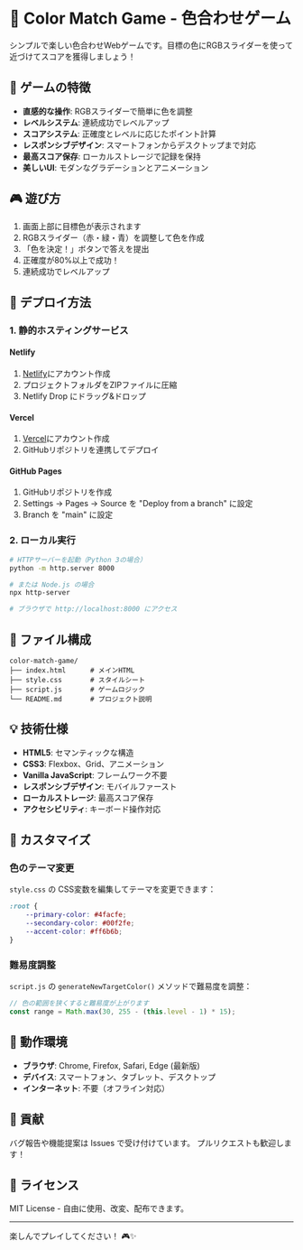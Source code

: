 # 🎨 Color Match Game - 色合わせゲーム

シンプルで楽しい色合わせWebゲームです。目標の色にRGBスライダーを使って近づけてスコアを獲得しましょう！

## 🎯 ゲームの特徴

- **直感的な操作**: RGBスライダーで簡単に色を調整
- **レベルシステム**: 連続成功でレベルアップ
- **スコアシステム**: 正確度とレベルに応じたポイント計算
- **レスポンシブデザイン**: スマートフォンからデスクトップまで対応
- **最高スコア保存**: ローカルストレージで記録を保持
- **美しいUI**: モダンなグラデーションとアニメーション

## 🎮 遊び方

1. 画面上部に目標色が表示されます
2. RGBスライダー（赤・緑・青）を調整して色を作成
3. 「色を決定！」ボタンで答えを提出
4. 正確度が80%以上で成功！
5. 連続成功でレベルアップ

## 🚀 デプロイ方法

### 1. 静的ホスティングサービス

#### Netlify
1. [Netlify](https://www.netlify.com/)にアカウント作成
2. プロジェクトフォルダをZIPファイルに圧縮
3. Netlify Drop にドラッグ&ドロップ

#### Vercel
1. [Vercel](https://vercel.com/)にアカウント作成
2. GitHubリポジトリを連携してデプロイ

#### GitHub Pages
1. GitHubリポジトリを作成
2. Settings → Pages → Source を "Deploy from a branch" に設定
3. Branch を "main" に設定

### 2. ローカル実行

```bash
# HTTPサーバーを起動（Python 3の場合）
python -m http.server 8000

# または Node.js の場合
npx http-server

# ブラウザで http://localhost:8000 にアクセス
```

## 📁 ファイル構成

```
color-match-game/
├── index.html      # メインHTML
├── style.css       # スタイルシート
├── script.js       # ゲームロジック
└── README.md       # プロジェクト説明
```

## 💡 技術仕様

- **HTML5**: セマンティックな構造
- **CSS3**: Flexbox、Grid、アニメーション
- **Vanilla JavaScript**: フレームワーク不要
- **レスポンシブデザイン**: モバイルファースト
- **ローカルストレージ**: 最高スコア保存
- **アクセシビリティ**: キーボード操作対応

## 🎨 カスタマイズ

### 色のテーマ変更
`style.css` の CSS変数を編集してテーマを変更できます：

```css
:root {
    --primary-color: #4facfe;
    --secondary-color: #00f2fe;
    --accent-color: #ff6b6b;
}
```

### 難易度調整
`script.js` の `generateNewTargetColor()` メソッドで難易度を調整：

```javascript
// 色の範囲を狭くすると難易度が上がります
const range = Math.max(30, 255 - (this.level - 1) * 15);
```

## 📱 動作環境

- **ブラウザ**: Chrome, Firefox, Safari, Edge (最新版)
- **デバイス**: スマートフォン、タブレット、デスクトップ
- **インターネット**: 不要（オフライン対応）

## 🤝 貢献

バグ報告や機能提案は Issues で受け付けています。
プルリクエストも歓迎します！

## 📄 ライセンス

MIT License - 自由に使用、改変、配布できます。

---

楽しんでプレイしてください！ 🎮✨ 